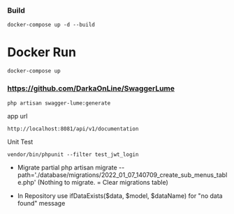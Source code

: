 ### Build

```
docker-compose up -d --build
```

# Docker Run
```
docker-compose up
```

### https://github.com/DarkaOnLine/SwaggerLume
```
php artisan swagger-lume:generate
```

app url
```
http://localhost:8081/api/v1/documentation
```

Unit Test
```
vendor/bin/phpunit --filter test_jwt_login
```

- Migrate partial php artisan migrate --path='./database/migrations/2022_01_07_140709_create_sub_menus_table.php' (Nothing to migrate. = Clear migrations table)

- In Repository use ifDataExists($data, $model, $dataName) for "no data found" message
